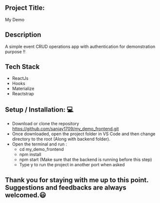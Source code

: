 ## Project Title:

My Demo

## Description

A simple event CRUD operations app with authentication for demonstration purpose !!

## Tech Stack

- ReactJs
- Hooks
- Materialize
- Reactstrap

## Setup / Installation: 💻

- Download or clone the repository https://github.com/sanjay1709/my_demo_frontend.git
- Once downloaded, open the project folder in VS Code and then change directory to the root (Along with backend folder).
- Open the terminal and run :
  - cd my_demo_frontend
  - npm install
  - npm start (Make sure that the backend is running before this step)
  - Type y to run the project in another port when asked

## Thank you for staying with me up to this point. Suggestions and feedbacks are always welcomed.😃
